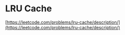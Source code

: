 # LRU Cache

[https://leetcode.com/problems/lru-cache/description/](https://leetcode.com/problems/lru-cache/description/)